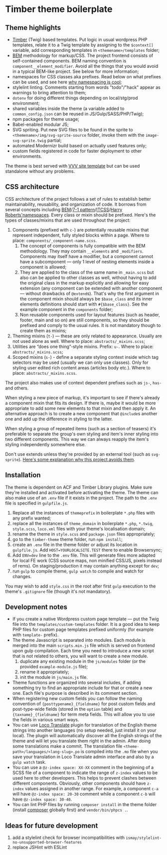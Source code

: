 # Timber theme boilerplate

## Theme highlights

- [Timber](https://timber.github.io/docs/) (Twig) based templates. Put logic in usual wordpress PHP templates, relate it to a Twig template by assigning to the `$context[]` variable, add corresponding templates in `<themename>/templates` folder;
- [BEM](https://bem.info) methodology for markup/CSS. The project frontend consists of self-contained components. BEM naming convention is `component__element_modifier`. Avoid all the things that you would avoid in a typical BEM-like project. See below for more information;
- namespaces for CSS classes aka prefixes. Read below on what prefixes can be used, and see here [why namespacing is cool](https://csswizardry.com/2015/08/bemit-taking-the-bem-naming-convention-a-step-further/);
- stylelint linting. Comments starting from words "todo"/"hack" appear as warnings to bring attention to them;
- `dotenv` for doing different things depending on local/stg/prod environment;
- shared variables inside the theme (a variable added to `common_config.json` can be reused in JS/Gulp/SASS/PHP/Twig);
- npm packages for theme usage;
- Babel-enabled modular JS;
- SVG spriting. Put new SVG files to be found in the sprite to `<themename>/img/svg-sprite-source` folder, invoke them with the `image-svg-sprite.twig` partial;
- automated Modernizr build based on actually used features only;
- custom fields registered in code for faster deployment to other environments. 

The theme is best served with [VVV site template](https://github.com/certainlyakey/vvv-project-boilerplate) but can be used standalone without any problems.

## CSS architecture

CSS architecture of the project follows a set of rules to establish better maintainability, reusability, and organization of code. It borrows from several concepts including [BEM](https://bem.info)/[7-1 pattern](https://sass-guidelin.es/#architecture)/[ITCSS](https://speakerdeck.com/dafed/managing-css-projects-with-itcss)/[Harry Roberts'namespaces](http://csswizardry.com/2015/03/more-transparent-ui-code-with-namespaces/#the-namespaces).
Every class or mixin should be prefixed. Here's the types of classes/mixins that are used throughout the project:

1. Components (prefixed with `c-`) are potentially reusable mixins that represent independent, fully styled blocks within a page. Where to place: `components/_component-name.scss`.
    1. The concept of components is fully compatible with the BEM methodology. They may contain `__elements` and `_modifiers`. Components may itself have a modifier, but a component cannot have a subcomponent — only 1 level of nesting elements inside a component is allowed;
    2. They are applied to the class of the same name in `_main.scss` but also can be applied to other classes as well, without having to add the original class in the markup explicitly and allowing for easy extension (any component can be extended with another component — without drawbacks of `@extend`s). That's why the first argument in the component mixin should always be `$base_class` and its inner elements definitions should start with `#{$base_class}`. See the example component in the `components` folder;
    3. Non reusable components used for layout features (such as header, footer, main and so on) are still components, so they should be prefixed and comply to the usual rules. It is not mandatory though to create them as mixins; 
2. Theming mixins (`t-`) — these are only related to appearance. Usually are not used alone as well. Where to place: `abstracts/_mixins.scss`;
3. Utilities are “does one thing”-style mixins. Prefix: `u-`. Where to place: `abstracts/_mixins.scss`;
4. Scoped mixins (`s-`) - define a separate styling context inside which tag selectors may be used (usually we can only use classes). Only for styling user edited rich content areas (articles body etc.). Where to place: `abstracts/_mixins.scss`.

The project also makes use of context dependent prefixes such as `js-`, `has-` and others.

When styling a new piece of markup, it's important to see if there's already a component mixin that fits its design. If there is, maybe it would be more appropriate to add some new elements to that mixin and then apply it. An alternative approach is to create a new component that `@include`s another one and add up the difference in styling to the latter.

When styling a group of repeated items (such as a section of teasers) it's preferable to separate the group's own styling and item's inner styling into two different components. This way we can always reapply the item's styling independently somewhere else.

Don't use extends unless they're provided by an external tool (such as `svg-sprite`). [Here's some explanation why this project avoids them](http://csswizardry.com/2016/02/mixins-better-for-performance/).

## Installation

The theme is dependent on ACF and Timber Library plugins. Make sure they're installed and activated before activating the theme.
The theme can also make use of an `.env` file if it exists in the project. The path to the `.env` file is specified in `gulpfile.js`.

1. Replace all the instances of `themeprefix` in boilerplate `*.php` files with any prefix wanted;
2. replace all the instances of `theme_domain` in boilerplate `*.php`, `*.twig`, `style.scss`, `loco.xml` files with your theme's localisation domain;
3. rename the theme in `style.scss` and `package.json` files appropriately;
4. go to the `timber-theme` theme folder, run `npm install`;
5. create an `.env` file in the theme folder or adjust its location in `gulpfile.js`. Add `HOST=YOURLOCALSITE.TEST` there to enable Browsersync;
6. Add `ENV=dev` line to the `.env` file. This will generate files more adapted for local FE work (CSS source maps, non minified CSS/JS, pixels instead of rems). On staging/production it may contain anything except for `dev`;
7. run `gulp` to compile theme, `gulp watch` to compile and watch for changes.

You may wish to add `style.css` in the root after first `gulp` execution to the theme's `.gitignore` file (though it's not mandatory).

## Development notes

- If you create a native Wordpress custom page template — put the Twig file into the `templates/custom-templates` folder. It is a good idea to keep PHP files for custom page templates prefixed uniformly (for example with `template-` prefix).
- The theme Javascript is separated into modules. Each module is merged into the main `scripts.min.js` file which is served on frontend upon gulp compilation. Each time you need to introduce a new script that is not related to others, you will want to create a new module.
    1. duplicate any existing module in the `js/modules` folder (or the provided `example-module.js` file);
    2. rename it appropriately;
    3. init the module in `js/main.js` file.
- Theme functions are organized into several includes, if adding something try to find an appropriate include for that or create a new one. Each file's purpose is described in its comment section.
- When registering new custom fields you can follow the naming convention of `{posttypename}_{fieldname}` for post custom fields and post-type-wide fields (stored in the `option` table) and `{taxname}_{fieldname}` for term meta fields. This will allow you to use the fields in various smart ways.
- You can use [Loco Translate](https://wordpress.org/plugins/loco-translate/) plugin for translation of the English theme strings into another languages (no setup needed, just install it on your local). The plugin will automatically discover all the English strings of the theme and will let you translate them right in the admin. After doing some translations make a commit. The translation file `<theme-path>/languages/<lang-slug>.po` is compiled into the `.mo` file when you save your translation in Loco Translate admin interface and also by a `gulp watch` task.
- You can use a `@z-index space: XX-XX` comment in the beginning of a SCSS file of a component to indicate the range of `z-index` values to be used here to other developers. This helps to prevent clashes between different components. Obviously, other components should have `z-index` values assigned in another range. For example, a component `c-a` will have `@z-index space: 20-30` comment while a component `c-b` will have `@z-index space: 30-40`.
- You can lint PHP files by running `composer install` in the theme folder (install [composer](https://getcomposer.org/) globally first) and `vendor/bin/phpcs .`. 

## Ideas for future development

1. add a stylelint check for browser incompatibilities with `ismay/stylelint-no-unsupported-browser-features`
2. replace JSHint with ESLint
